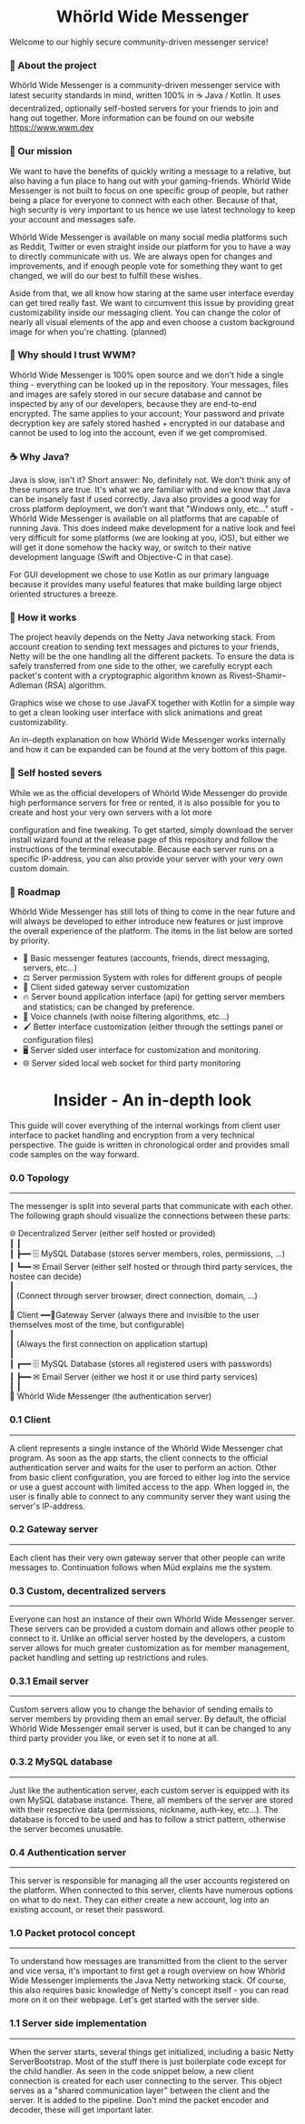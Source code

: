 <h1 align=center>Whörld Wide Messenger</h1>

Welcome to our highly secure community-driven messenger service!

### 💬 About the project

Whörld Wide Messenger is a community-driven messenger service with latest security standards in mind, written 100% in ☕ Java / Kotlin. It uses decentralized, optionally self-hosted servers for your friends to join and hang out together. More information can be found on our website https://www.wwm.dev

### 🎯 Our mission 

We want to have the benefits of quickly writing a message to a relative, but also having a fun place to hang out with your gaming-friends. Whörld Wide Messenger is not built to focus on one specific group of people, but rather being a place for everyone to connect with each other. Because of that, high security is very important to us hence we use latest technology to keep your account and messages safe.

Whörld Wide Messenger is available on many social media platforms such as Reddit, Twitter or even straight inside our platform for you to have a way to directly communicate with us. We are always open for changes and improvements, and if enough people vote for something they want to get changed, we will do our best to fulfill these wishes.

Aside from that, we all know how staring at the same user interface everday can get tired really fast. We want to circumvent this issue by providing great customizability inside our messaging client. You can change the color of nearly all visual elements of the app and even choose a custom background image for when you're chatting. (planned)

### 🤝 Why should I trust WWM? 

Whörld Wide Messenger is 100% open source and we don't hide a single thing - everything can be looked up in the repository. Your messages, files and images are safely stored in our secure database and cannot be inspected by any of our developers, because they are end-to-end encrypted. The same applies to your account; Your password and private decryption key are safely stored hashed + encrypted in our database and cannot be used to log into the account, even if we get compromised.

### ☕ Why Java? 

Java is slow, isn't it? Short answer: No, definitely not. We don't think any of these rumors are true. It's what we are familiar with and we know that Java can be insanely fast if used correctly. Java also provides a good way for cross platform deployment, we don't want that "Windows only, etc..." stuff - Whörld Wide Messenger is available on all platforms that are capable of running Java. This does indeed make development for a native look and feel very difficult for some platforms (we are looking at you, iOS), but either we will get it done somehow the hacky way, or switch to their native development language (Swift and Objective-C in that case).

For GUI development we chose to use Kotlin as our primary language because it provides many useful features that make building large object oriented structures a breeze. 

### 🔨 How it works 

The project heavily depends on the Netty Java networking stack. From account creation to sending text messages and pictures to your friends, Netty will be the one handling all the different packets. To ensure the data is safely transferred from one side to the other, we carefully ecrypt each packet's content with a cryptographic algorithm known as Rivest–Shamir–Adleman (RSA) algorithm.

Graphics wise we chose to use JavaFX together with Kotlin for a simple way to get a clean looking user interface with slick animations and great customizability.

An in-depth explanation on how Whörld Wide Messenger works internally and how it can be expanded can be found at the very bottom of this page.

### 📡 Self hosted severs

While we as the official developers of Whörld Wide Messenger do provide high performance servers for free or rented, it is also possible for you to create and host your very own servers with a lot more 

configuration and fine tweaking. To get started, simply download the server install wizard found at the release page of this repository and follow the instructions of the terminal executable. Because each server runs on a specific IP-address, you can also provide your server with your very own custom domain.

### 🚀 Roadmap

Whörld Wide Messenger has still lots of thing to come in the near future and will always be developed to either introduce new features or just improve the overall experience of the platform. The items in the list below are sorted by priority.

* 💬 Basic messenger features (accounts, friends, direct messaging, servers, etc...)
* ⚖ Server permission System with roles for different groups of people
* 🚪 Client sided gateway server customization
* 🔥 Server bound application interface (api) for getting server members and statistics; can be changed by preference.
* 📢 Voice channels (with noise filtering algorithms, etc...)
* 🖌 Better interface customization (either through the settings panel or configuration files)
* 🖥 Server sided user interface for customization and monitoring.
* 🌐 Server sided local web socket for third party monitoring

<h1 align=center>Insider - An in-depth look</h1>

This guide will cover everything of the internal workings from client user interface to packet handling and encryption from a very technical perspective. The guide is written in chronological order and provides small code samples on the way forward.

### 0.0 Topology
<hr>
The messenger is split into several parts that communicate with each other. The following graph should visualize the connections between these parts:

🌐 Decentralized Server (either self hosted or provided)<br>
    ┃   ┃<br>
    ┃   ┣━━ 🗄 MySQL Database (stores server members, roles, permissions, ...)<br>
    ┃   ┗━━ ✉ Email Server (either self hosted or through third party services, the hostee can decide)<br>
    ┃<br>
    ┃ (Connect through server browser, direct connection, domain, ...)<br>
    ┃<br>
📍 Client ━━🚪Gateway Server (always there and invisible to the user themselves most of the time, but configurable)<br>
    ┃<br>
    ┃ (Always the first connection on application startup)<br>
    ┃<br>
    ┃   ┏━━ 🗄 MySQL Database (stores all registered users with passwords)<br>
    ┃   ┣━━ ✉ Email Server (either we host it or use third party services)<br>
    ┃   ┃<br>
💬 Whörld Wide Messenger (the authentication server)

### 0.1 Client
<hr>
A client represents a single instance of the Whörld Wide Messenger chat program. As soon as the app starts, the client connects to the official authentication server and waits for the user to perform an action. Other from basic client configuration, you are forced to either log into the service or use a guest account with limited access to the app. When logged in, the user is finally able to connect to any community server they want using the server's IP-address.

### 0.2 Gateway server
<hr>
Each client has their very own gateway server that other people can write messages to. Continuation follows when Müd explains me the system.

### 0.3 Custom, decentralized servers
<hr>
Everyone can host an instance of their own Whörld Wide Messenger server. These servers can be provided a custom domain and allows other people to connect to it. Unlike an official server hosted by the developers, a custom server allows for much greater customization as for member management, packet handling and setting up restrictions and rules.

### 0.3.1 Email server
<hr>
Custom servers allow you to change the behavior of sending emails to server members by providing them an email server. By default, the official Whörld Wide Messenger email server is used, but it can be changed to any third party provider you like, or even set it to none at all.

### 0.3.2 MySQL database
<hr>
Just like the authentication server, each custom server is equipped with its own MySQL database instance. There, all members of the server are stored with their respective data (permissions, nickname, auth-key, etc...). The database is forced to be used and has to follow a strict pattern, otherwise the server becomes unusable.

### 0.4 Authentication server
<hr>
This server is responsible for managing all the user accounts registered on the platform. When connected to this server, clients have numerous options on what to do next. They can either create a new account, log into an existing account, or reset their password.

### 1.0 Packet protocol concept
<hr>
To understand how messages are transmitted from the client to the server and vice versa, it's important to first get a rough overview on how Whörld Wide Messenger implements the Java Netty networking stack. Of course, this also requires basic knowledge of Netty's concept itself - you can read more on it on their webpage. Let's get started with the server side.

### 1.1 Server side implementation
<hr>
When the server starts, several things get initialized, including a basic Netty ServerBootstrap. Most of the stuff there is just boilerplate code except for the child handler. As seen in the code snippet below, a new client connection is created for each user connecting to the server. This object serves as a "shared communication layer" between the client and the server. It is added to the pipeline. Don't mind the packet encoder and decoder, these will get important later.
